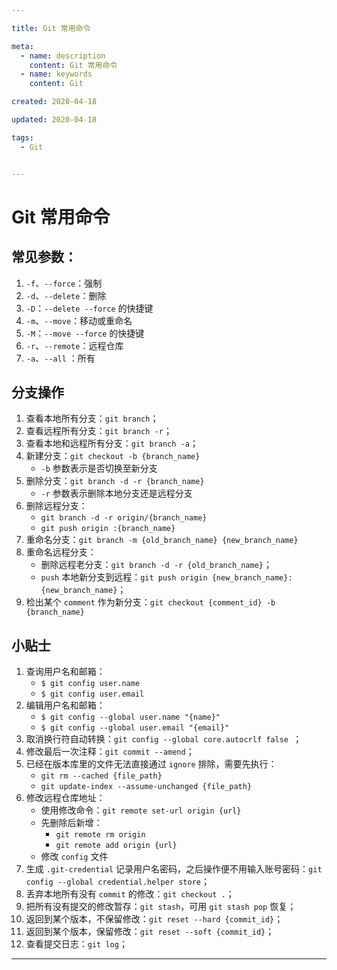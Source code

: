 ```yaml
---

title: Git 常用命令

meta:
  - name: description
    content: Git 常用命令
  - name: keywords
    content: Git

created: 2020-04-18

updated: 2020-04-18

tags:
  - Git


---
```


# Git 常用命令

## 常见参数：

1. `-f`、`--force`：强制
2. `-d`、`--delete`：删除
3. `-D`：`--delete --force` 的快捷键
4. `-m`、`--move`：移动或重命名
5. `-M`：`--move --force` 的快捷键
6. `-r`、`--remote`：远程仓库
7. `-a`、`--all` ：所有

## 分支操作

1. 查看本地所有分支：`git branch`；
2. 查看远程所有分支：`git branch -r`；
3. 查看本地和远程所有分支：`git branch -a`；
4. 新建分支：`git checkout -b {branch_name}`
    * `-b` 参数表示是否切换至新分支
5. 删除分支：`git branch -d -r {branch_name}`
    * `-r` 参数表示删除本地分支还是远程分支
6. 删除远程分支：
    * `git branch -d -r origin/{branch_name}`
    * `git push origin :{branch_name}`
7. 重命名分支：`git branch -m {old_branch_name} {new_branch_name}`
8. 重命名远程分支：
    * 删除远程老分支：`git branch -d -r {old_branch_name}`；
    * `push` 本地新分支到远程：`git push origin {new_branch_name}:{new_branch_name}`；
9. 检出某个 `comment` 作为新分支：`git checkout {comment_id} -b {branch_name}`

## 小贴士

1. 查询用户名和邮箱：
	* `$ git config user.name`
	* `$ git config user.email`
2. 编辑用户名和邮箱：
	* `$ git config --global user.name "{name}"`
	* `$ git config --global user.email "{email}"`
3. 取消换行符自动转换：`git config --global core.autocrlf false `；
4. 修改最后一次注释：`git commit --amend`；
5. 已经在版本库里的文件无法直接通过 `ignore` 排除，需要先执行：
	* `git rm --cached {file_path}`
	* `git update-index --assume-unchanged {file_path}`
7. 修改远程仓库地址：
	* 使用修改命令：`git remote set-url origin {url}`
	* 先删除后新增：
		* `git remote rm origin`
		* `git remote add origin {url}`
	* 修改 `config` 文件
8. 生成 `.git-credential` 记录用户名密码，之后操作便不用输入账号密码：`git config --global credential.helper store`；
9. 丢弃本地所有没有 `commit` 的修改：`git checkout .`；
10. 把所有没有提交的修改暂存：`git stash`，可用 `git stash pop` 恢复；
11. 返回到某个版本，不保留修改：`git reset --hard {commit_id}`；
12. 返回到某个版本，保留修改：`git reset --soft {commit_id}`；
13. 查看提交日志：`git log`；

--- 